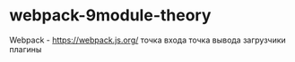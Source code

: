 # webpack-9module-theory

Webpack - https://webpack.js.org/
точка входа
точка вывода
загрузчики
плагины